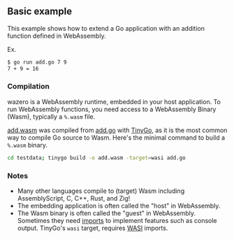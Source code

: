 ## Basic example

This example shows how to extend a Go application with an addition function
defined in WebAssembly.

Ex.
```bash
$ go run add.go 7 9
7 + 9 = 16
```

### Compilation

wazero is a WebAssembly runtime, embedded in your host application. To run
WebAssembly functions, you need access to a WebAssembly Binary (Wasm),
typically a `%.wasm` file.

[add.wasm](testdata/add.wasm) was compiled from [add.go](testdata/add.go) with
[TinyGo][1], as it is the most common way to compile Go source to Wasm. Here's
the minimal command to build a `%.wasm` binary.

```bash
cd testdata; tinygo build -o add.wasm -target=wasi add.go
```

### Notes

* Many other languages compile to (target) Wasm including AssemblyScript, C,
  C++, Rust, and Zig!
* The embedding application is often called the "host" in WebAssembly.
* The Wasm binary is often called the "guest" in WebAssembly. Sometimes they
  need [imports](../../imports) to implement features such as console output.
  TinyGo's `wasi` target, requires [WASI][2] imports.

[1]: https://wazero.io/languages/tinygo
[2]: https://wazero.io/specs/#wasi
